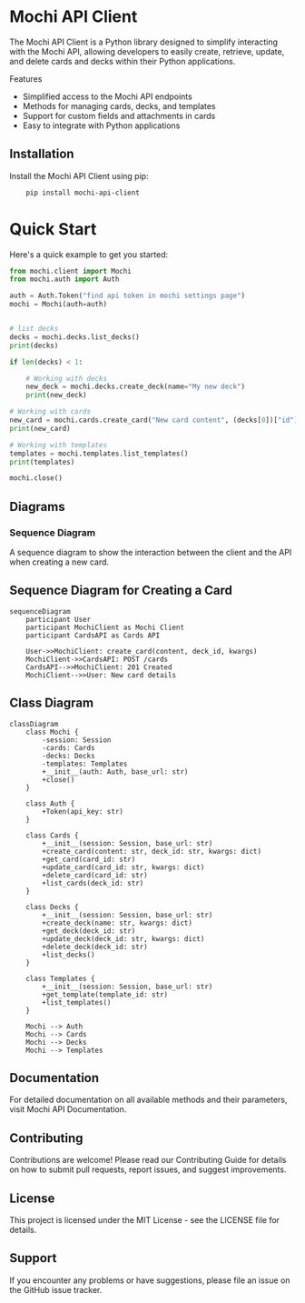 # Mochi API Client
The Mochi API Client is a Python library designed to simplify interacting with the Mochi API, allowing developers to easily create, retrieve, update, and delete cards and decks within their Python applications.

Features
- Simplified access to the Mochi API endpoints
- Methods for managing cards, decks, and templates
- Support for custom fields and attachments in cards
- Easy to integrate with Python applications

## Installation
Install the Mochi API Client using pip:

```sh
    pip install mochi-api-client
```

# Quick Start
Here's a quick example to get you started:

```python
from mochi.client import Mochi
from mochi.auth import Auth

auth = Auth.Token("find api token in mochi settings page")
mochi = Mochi(auth=auth)


# list decks
decks = mochi.decks.list_decks()
print(decks)

if len(decks) < 1:

    # Working with decks
    new_deck = mochi.decks.create_deck(name="My new deck")
    print(new_deck)

# Working with cards
new_card = mochi.cards.create_card("New card content", (decks[0])["id"])
print(new_card)

# Working with templates
templates = mochi.templates.list_templates()
print(templates)

mochi.close()
```

## Diagrams




### Sequence Diagram
A sequence diagram to show the interaction between the client and the API when creating a new card.

## Sequence Diagram for Creating a Card

```mermaid
sequenceDiagram
    participant User
    participant MochiClient as Mochi Client
    participant CardsAPI as Cards API

    User->>MochiClient: create_card(content, deck_id, kwargs)
    MochiClient->>CardsAPI: POST /cards
    CardsAPI-->>MochiClient: 201 Created
    MochiClient-->>User: New card details
```

## Class Diagram

```mermaid
classDiagram
    class Mochi {
        -session: Session
        -cards: Cards
        -decks: Decks
        -templates: Templates
        +__init__(auth: Auth, base_url: str)
        +close()
    }

    class Auth {
        +Token(api_key: str)
    }

    class Cards {
        +__init__(session: Session, base_url: str)
        +create_card(content: str, deck_id: str, kwargs: dict)
        +get_card(card_id: str)
        +update_card(card_id: str, kwargs: dict)
        +delete_card(card_id: str)
        +list_cards(deck_id: str)
    }

    class Decks {
        +__init__(session: Session, base_url: str)
        +create_deck(name: str, kwargs: dict)
        +get_deck(deck_id: str)
        +update_deck(deck_id: str, kwargs: dict)
        +delete_deck(deck_id: str)
        +list_decks()
    }

    class Templates {
        +__init__(session: Session, base_url: str)
        +get_template(template_id: str)
        +list_templates()
    }

    Mochi --> Auth
    Mochi --> Cards
    Mochi --> Decks
    Mochi --> Templates
```

## Documentation
For detailed documentation on all available methods and their parameters, visit Mochi API Documentation.

## Contributing
Contributions are welcome! Please read our Contributing Guide for details on how to submit pull requests, report issues, and suggest improvements.

## License
This project is licensed under the MIT License - see the LICENSE file for details.

## Support
If you encounter any problems or have suggestions, please file an issue on the GitHub issue tracker.